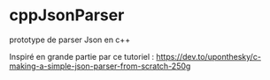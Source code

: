 # cppJsonParser
prototype de parser Json en c++ 

Inspiré en grande partie par ce tutoriel : https://dev.to/uponthesky/c-making-a-simple-json-parser-from-scratch-250g
